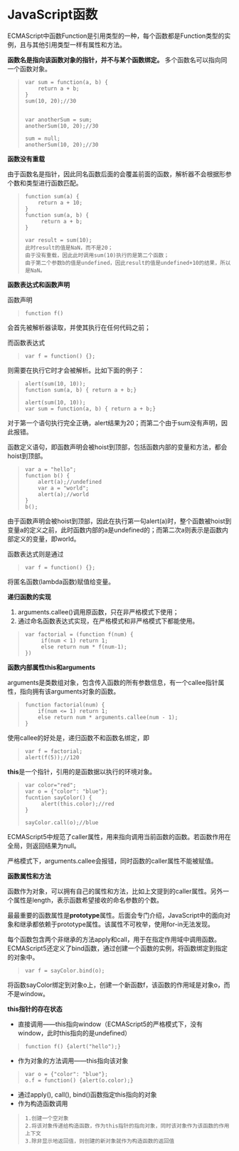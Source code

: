 # JavaScript函数

ECMAScript中函数Function是引用类型的一种，每个函数都是Function类型的实例，且与其他引用类型一样有属性和方法。

**函数名是指向该函数对象的指针，并不与某个函数绑定。**
多个函数名可以指向同一个函数对象。
> 
>     var sum = function(a, b) {
>         return a + b;
>     }
>     sum(10, 20);//30
> 
> 
>     var anotherSum = sum;
>     anotherSum(10, 20);//30
> 
>     sum = null;
>     anotherSum(10, 20);//30
>    
> 

**函数没有重载**

由于函数名是指针，因此同名函数后面的会覆盖前面的函数，解析器不会根据形参个数和类型进行函数匹配。
>
>     function sum(a) {
>	      return a + 10;
>     }
>     function sum(a, b) {
> 	   	   return a + b;
>     }
> 
>     var result = sum(10);
>     此时result的值是NaN，而不是20；
>     由于没有重载，因此此时调用sum(10)执行的是第二个函数；
>     由于第二个参数b的值是undefined，因此result的值是undefined+10的结果，所以是NaN。

**函数表达式和函数声明**

函数声明

>     function f()

会首先被解析器读取，并使其执行在任何代码之前；

而函数表达式

>     var f = function() {};

则需要在执行它时才会被解析。比如下面的例子：

>     alert(sum(10, 10));
>     function sum(a, b) { return a + b;}
> 
>     alert(sum(10, 10));
>     var sum = function(a, b) { return a + b;}

对于第一个语句执行完全正确，alert结果为20；而第二个由于sum没有声明，因此报错。

函数定义语句，即函数声明会被hoist到顶部，包括函数内部的变量和方法，都会hoist到顶部。

>     var a = "hello";
>     function b() {
>         alert(a);//undefined
>         var a = "world";
>         alert(a);//world
>     }
>     b();

由于函数声明会被hoist到顶部，因此在执行第一句alert(a)时，整个函数被hoist到变量a的定义之前，此时函数内部的a是undefined的；而第二次a则表示是函数内部定义的变量，即world。

函数表达式则是通过

>     var f = function() {};

将匿名函数(lambda函数)赋值给变量。

**递归函数的实现**

1. arguments.callee()调用原函数，只在非严格模式下使用；
2. 通过命名函数表达式实现，在严格模式和非严格模式下都能使用。

>
>     var factorial = (function f(num) {
> 	       if(num < 1) return 1;
>          else return num * f(num-1); 
>     })



**函数内部属性this和arguments**

arguments是类数组对象，包含传入函数的所有参数信息，有一个callee指针属性，指向拥有该arguments对象的函数。
> 
>     function factorial(num) {
>         if(num <= 1) return 1;
>         else return num * arguments.callee(num - 1);
>     }

使用callee的好处是，递归函数不和函数名绑定，即   
>     var f = factorial;
>     alert(f(5));//120

**this**是一个指针，引用的是函数据以执行的环境对象。
>     var color="red";
>     var o = {"color": "blue"};
>     fucntion sayColor() {
> 	       alert(this.color);//red
>     }
> 
>     sayColor.call(o);//blue

ECMAScript5中规范了caller属性，用来指向调用当前函数的函数。若函数作用在全局，则返回结果为null。

严格模式下，arguments.callee会报错，同时函数的caller属性不能被赋值。

**函数属性和方法**

函数作为对象，可以拥有自己的属性和方法，比如上文提到的caller属性。另外一个属性是length，表示函数希望接收的命名参数的个数。

最最重要的函数属性是**prototype**属性。后面会专门介绍，JavaScript中的面向对象和继承都依赖于prototype属性。该属性不可枚举，使用for-in无法发现。

每个函数包含两个非继承的方法apply和call，用于在指定作用域中调用函数。ECMAScript5还定义了bind函数，通过创建一个函数的实例，将函数绑定到指定的对象中。

>     var f = sayColor.bind(o);

将函数sayColor绑定到对象o上，创建一个新函数f，该函数的作用域是对象o，而不是window。


**this指针的存在状态**

* 直接调用——this指向window（ECMAScript5的严格模式下，没有window，此时this指向的是undefined）

>     function f() {alert("hello");}

* 作为对象的方法调用——this指向该对象

>     var o = {"color": "blue"};
>     o.f = function() {alert(o.color);}

* 通过apply(), call(), bind()函数指定this指向的对象
* 作为构造函数调用

>     1.创建一个空对象
>     2.将该对象传递给构造函数，作为this指针的指向对象，同时该对象作为该函数的作用上下文
>     3.除非显示地返回值，则创建的新对象就作为构造函数的返回值






